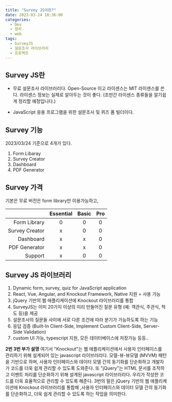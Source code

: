 ```yaml
---
title: "Survey JS이란?"
date: 2023-03-24 18:36:00
categories:
  - Dev
  - 정리 
  - web 
tags:
  - SurveyJS
  - 설문조사 라이브러리
  - 프로젝트
---
```


## Survey JS란 
- 무료 설문조사 라이브러리다.
    Open-Source 이고 라이센스는 MIT 라이센스를 쓴다.
    라이센스 정보는 실제로 알아두는 것이 좋다. 
    (조만간 라이센스 종류들을 알기쉽게 정리할 예정입니다.)

- JavaScript 응용 프로그램을 위한 설문조사 및 퀴즈 폼 빌더이다.

## Survey 기능 
2023/03/24 기준으로 4개가 있다.
1. Form Libaray
2. Survey Creator
3. Dashboard
4. PDF Generator

## Survey 가격
기본은 무료 버전은 form library만 이용가능하고, 

||Essential|Basic|Pro|
|--:|:--:|:--:|:--:|
|Form Library|0|0|0|
|Survey Creator|x|0|0|
|Dashboard|x|x|0|
|PDF Generator|x|x|0|
|Support|x|0|0|

## Survey JS 라이브러리
1. Dynamic form, survey, quiz for JavaScript application
2. React, Vue, Angular, and Knockout Framework,  Native 지원 = 사용 가능
3. jQuery 기반의 웹 애플리케이션에 Knockout 라이브러리를 통합
4. SurveyJS는 이미 20가지 이상의 미리 만들어진 질문 유형 
    (예: 객관식, 주관식, 척도 등)을 제공
5. 설문조사의 질문들 사이에 서로 다른 조건에 따라 분기가 가능하도록 하는 기능
6. 응답 검증 
    (Built-In Client-Side, Implement Custom Client-Side, Server-Side Validation)
7. custom UI 가능, typescript 지원,  모든 데이터베이스에 저장가능 등등.. 

**2번 3번 부가 설명**
여기서 "Knockout"는 웹 애플리케이션에서 사용자 인터페이스를 관리하기 위해 설계되어 있는 javascript 라이브러리다. 
모델-뷰-뷰모델 (MVVM) 패턴을 기반으로 하며, 사용자 인터페이스와 데이터 모델 간의 동기화를 단순화하고 개발자가 코드를 더욱 쉽게 관리할 수 있도록 도와준다.
또 "jQuery"는 HTML 문서를 조작하고 이벤트 처리를 단순화하기 위해 설계된 javascript 라이브러리다. 우리가 작성한 코드를 더욱 효율적으로 관리할 수 있도록 해준다.
3번의 말은
jQuery 기반의 웹 애플리케이션에 Knockout 라이브러리를 통합해 ,사용자 인터페이스와 데이터 모델 간의 동기화를 단순화하고, 더욱 쉽게 관리할 수 있도록 하는 작업을 의미한다. 





